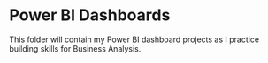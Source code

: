 # Power BI Dashboards

This folder will contain my Power BI dashboard projects as I practice building skills for Business Analysis.
